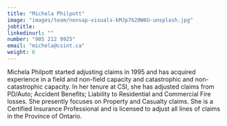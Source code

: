 ```yaml
---
title: "Michela Philpott"
image: "images/team/nonsap-visuals-kMJp7620W6U-unsplash.jpg"
jobtitle:
linkedinurl: ""
number: "905 212 9925"
email: "michela@csint.ca"
weight: 6
---
```


Michela Philpott started adjusting claims in 1995 and has acquired experience in a field and non-field capacity and catastrophic and non-catastrophic capacity. In her tenure at CSI, she has adjusted claims from PD/Auto; Accident Benefits; Liability to Residential and Commercial Fire losses. She presently focuses on Property and Casualty claims. She is a Certified Insurance Professional and is licensed to adjust all lines of claims in the Province of Ontario.
